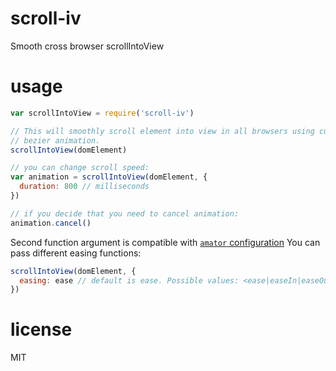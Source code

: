 # scroll-iv

Smooth cross browser scrollIntoView

# usage

``` js
var scrollIntoView = require('scroll-iv')

// This will smoothly scroll element into view in all browsers using cubic
// bezier animation.
scrollIntoView(domElement)

// you can change scroll speed:
var animation = scrollIntoView(domElement, {
  duration: 800 // milliseconds
})

// if you decide that you need to cancel animation:
animation.cancel()
```

Second function argument is compatible with [`amator` configuration](https://github.com/anvaka/amator#amator)
You can pass different easing functions:

``` js
scrollIntoView(domElement, {
  easing: ease // default is ease. Possible values: <ease|easeIn|easeOut|easeInOut|linear>
})
```

# license

MIT

